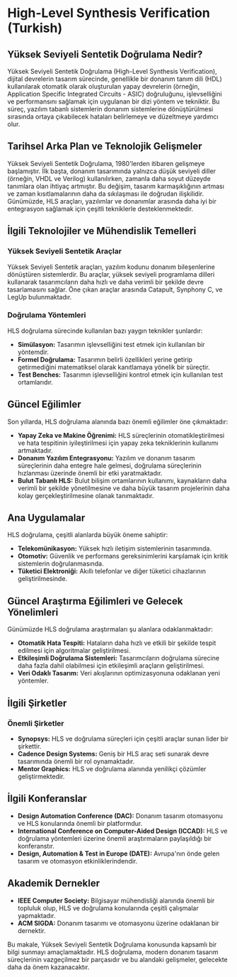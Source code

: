 # High-Level Synthesis Verification (Turkish)

## Yüksek Seviyeli Sentetik Doğrulama Nedir?

Yüksek Seviyeli Sentetik Doğrulama (High-Level Synthesis Verification), dijital devrelerin tasarım sürecinde, genellikle bir donanım tanım dili (HDL) kullanılarak otomatik olarak oluşturulan yapay devrelerin (örneğin, Application Specific Integrated Circuits - ASIC) doğruluğunu, işlevselliğini ve performansını sağlamak için uygulanan bir dizi yöntem ve tekniktir. Bu süreç, yazılım tabanlı sistemlerin donanım sistemlerine dönüştürülmesi sırasında ortaya çıkabilecek hataları belirlemeye ve düzeltmeye yardımcı olur.

## Tarihsel Arka Plan ve Teknolojik Gelişmeler

Yüksek Seviyeli Sentetik Doğrulama, 1980'lerden itibaren gelişmeye başlamıştır. İlk başta, donanım tasarımında yalnızca düşük seviyeli diller (örneğin, VHDL ve Verilog) kullanılırken, zamanla daha soyut düzeyde tanımlara olan ihtiyaç artmıştır. Bu değişim, tasarım karmaşıklığının artması ve zaman kısıtlamalarının daha da sıkılaşması ile doğrudan ilişkilidir. Günümüzde, HLS araçları, yazılımlar ve donanımlar arasında daha iyi bir entegrasyon sağlamak için çeşitli tekniklerle desteklenmektedir.

## İlgili Teknolojiler ve Mühendislik Temelleri

### Yüksek Seviyeli Sentetik Araçlar

Yüksek Seviyeli Sentetik araçları, yazılım kodunu donanım bileşenlerine dönüştüren sistemlerdir. Bu araçlar, yüksek seviyeli programlama dilleri kullanarak tasarımcıların daha hızlı ve daha verimli bir şekilde devre tasarlamasını sağlar. Öne çıkan araçlar arasında Catapult, Synphony C, ve LegUp bulunmaktadır.

### Doğrulama Yöntemleri

HLS doğrulama sürecinde kullanılan bazı yaygın teknikler şunlardır:

- **Simülasyon:** Tasarımın işlevselliğini test etmek için kullanılan bir yöntemdir. 
- **Formel Doğrulama:** Tasarımın belirli özellikleri yerine getirip getirmediğini matematiksel olarak kanıtlamaya yönelik bir süreçtir.
- **Test Benches:** Tasarımın işlevselliğini kontrol etmek için kullanılan test ortamlarıdır.

## Güncel Eğilimler

Son yıllarda, HLS doğrulama alanında bazı önemli eğilimler öne çıkmaktadır:

- **Yapay Zeka ve Makine Öğrenimi:** HLS süreçlerinin otomatikleştirilmesi ve hata tespitinin iyileştirilmesi için yapay zeka tekniklerinin kullanımı artmaktadır.
- **Donanım Yazılım Entegrasyonu:** Yazılım ve donanım tasarım süreçlerinin daha entegre hale gelmesi, doğrulama süreçlerinin hızlanması üzerinde önemli bir etki yaratmaktadır.
- **Bulut Tabanlı HLS:** Bulut bilişim ortamlarının kullanımı, kaynakların daha verimli bir şekilde yönetilmesine ve daha büyük tasarım projelerinin daha kolay gerçekleştirilmesine olanak tanımaktadır.

## Ana Uygulamalar

HLS doğrulama, çeşitli alanlarda büyük öneme sahiptir:

- **Telekomünikasyon:** Yüksek hızlı iletişim sistemlerinin tasarımında.
- **Otomotiv:** Güvenlik ve performans gereksinimlerini karşılamak için kritik sistemlerin doğrulanmasında.
- **Tüketici Elektroniği:** Akıllı telefonlar ve diğer tüketici cihazlarının geliştirilmesinde.

## Güncel Araştırma Eğilimleri ve Gelecek Yönelimleri

Günümüzde HLS doğrulama araştırmaları şu alanlara odaklanmaktadır:

- **Otomatik Hata Tespiti:** Hataların daha hızlı ve etkili bir şekilde tespit edilmesi için algoritmalar geliştirilmesi.
- **Etkileşimli Doğrulama Sistemleri:** Tasarımcıların doğrulama sürecine daha fazla dahil olabilmesi için etkileşimli araçların geliştirilmesi.
- **Veri Odaklı Tasarım:** Veri akışlarının optimizasyonuna odaklanan yeni yöntemler.

## İlgili Şirketler

### Önemli Şirketler

- **Synopsys:** HLS ve doğrulama süreçleri için çeşitli araçlar sunan lider bir şirkettir.
- **Cadence Design Systems:** Geniş bir HLS araç seti sunarak devre tasarımında önemli bir rol oynamaktadır.
- **Mentor Graphics:** HLS ve doğrulama alanında yenilikçi çözümler geliştirmektedir.

## İlgili Konferanslar

- **Design Automation Conference (DAC):** Donanım tasarım otomasyonu ve HLS konularında önemli bir platformdur.
- **International Conference on Computer-Aided Design (ICCAD):** HLS ve doğrulama yöntemleri üzerine önemli araştırmaların paylaşıldığı bir konferanstır.
- **Design, Automation & Test in Europe (DATE):** Avrupa'nın önde gelen tasarım ve otomasyon etkinliklerindendir.

## Akademik Dernekler

- **IEEE Computer Society:** Bilgisayar mühendisliği alanında önemli bir topluluk olup, HLS ve doğrulama konularında çeşitli çalışmalar yapmaktadır.
- **ACM SIGDA:** Donanım tasarımı ve otomasyonu üzerine odaklanan bir dernektir.

Bu makale, Yüksek Seviyeli Sentetik Doğrulama konusunda kapsamlı bir bilgi sunmayı amaçlamaktadır. HLS doğrulama, modern donanım tasarım süreçlerinin vazgeçilmez bir parçasıdır ve bu alandaki gelişmeler, gelecekte daha da önem kazanacaktır.
